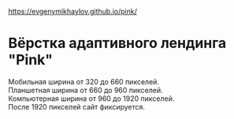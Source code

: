https://evgenymikhaylov.github.io/pink/
# Вёрстка адаптивного лендинга "Pink"
Мобильная ширина от 320 до 660 пикселей.  
Планшетная ширина от 660 до 960 пикселей.  
Компьютерная ширина от 960 до 1920 пикселей.  
После 1920 пикселей сайт фиксируется. 
